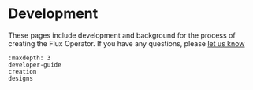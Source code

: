 # Development

These pages include development and background for the process of creating
the Flux Operator. If you have
any questions, please [let us know](https://github.com/flux-framework/flux-operator/issues)

```{toctree}
:maxdepth: 3
developer-guide
creation
designs
```